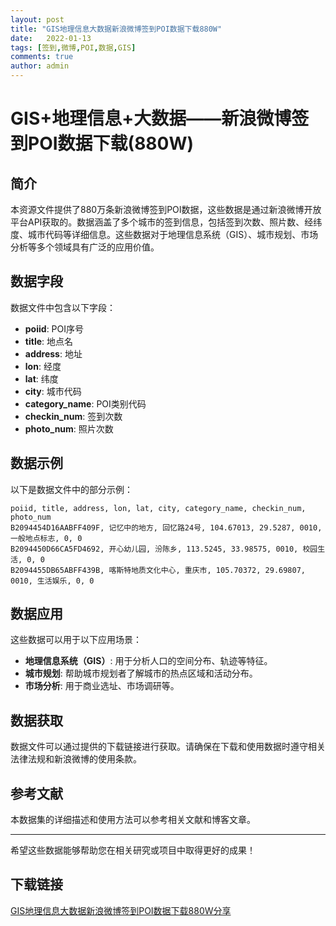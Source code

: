 ```yaml
---
layout: post
title: "GIS地理信息大数据新浪微博签到POI数据下载880W"
date:   2022-01-13
tags: [签到,微博,POI,数据,GIS]
comments: true
author: admin
---
```

# GIS+地理信息+大数据——新浪微博签到POI数据下载(880W)

## 简介

本资源文件提供了880万条新浪微博签到POI数据，这些数据是通过新浪微博开放平台API获取的。数据涵盖了多个城市的签到信息，包括签到次数、照片数、经纬度、城市代码等详细信息。这些数据对于地理信息系统（GIS）、城市规划、市场分析等多个领域具有广泛的应用价值。

## 数据字段

数据文件中包含以下字段：
- **poiid**: POI序号
- **title**: 地点名
- **address**: 地址
- **lon**: 经度
- **lat**: 纬度
- **city**: 城市代码
- **category_name**: POI类别代码
- **checkin_num**: 签到次数
- **photo_num**: 照片次数

## 数据示例

以下是数据文件中的部分示例：
```
poiid, title, address, lon, lat, city, category_name, checkin_num, photo_num
B2094454D16AABFF409F, 记忆中的地方, 回忆路24号, 104.67013, 29.5287, 0010, 一般地点标志, 0, 0
B2094450D66CA5FD4692, 开心幼儿园, 汾陈乡, 113.5245, 33.98575, 0010, 校园生活, 0, 0
B2094455DB65ABFF439B, 喀斯特地质文化中心, 重庆市, 105.70372, 29.69807, 0010, 生活娱乐, 0, 0
```

## 数据应用

这些数据可以用于以下应用场景：
- **地理信息系统（GIS）**: 用于分析人口的空间分布、轨迹等特征。
- **城市规划**: 帮助城市规划者了解城市的热点区域和活动分布。
- **市场分析**: 用于商业选址、市场调研等。

## 数据获取

数据文件可以通过提供的下载链接进行获取。请确保在下载和使用数据时遵守相关法律法规和新浪微博的使用条款。

## 参考文献

本数据集的详细描述和使用方法可以参考相关文献和博客文章。

---

希望这些数据能够帮助您在相关研究或项目中取得更好的成果！

## 下载链接

[GIS地理信息大数据新浪微博签到POI数据下载880W分享](https://pan.quark.cn/s/806e9a2605f7)